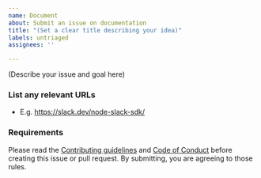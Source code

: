 ```yaml
---
name: Document
about: Submit an issue on documentation
title: "(Set a clear title describing your idea)"
labels: untriaged
assignees: ''

---
```


(Describe your issue and goal here)

### List any relevant URLs

- E.g. https://slack.dev/node-slack-sdk/

### Requirements

Please read the [Contributing guidelines](https://github.com/slackapi/node-slack-sdk/blob/main/.github/contributing.md) and [Code of Conduct](https://slackhq.github.io/code-of-conduct) before creating this issue or pull request. By submitting, you are agreeing to those rules.

